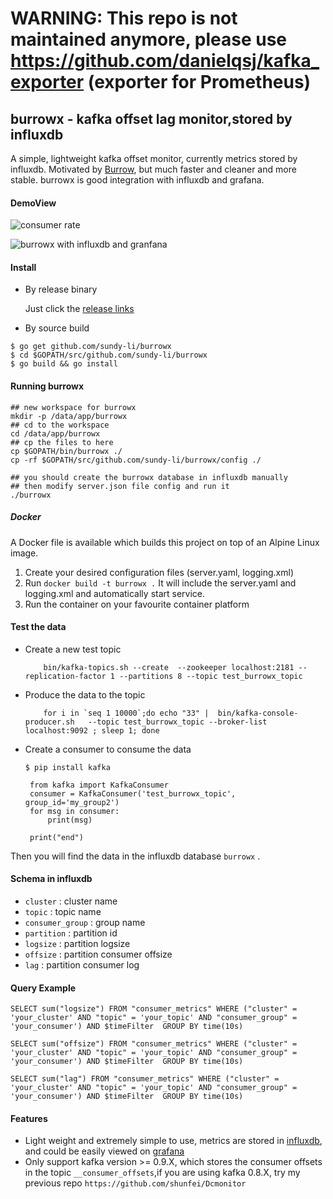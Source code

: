 # WARNING: This repo is not maintained anymore, please use https://github.com/danielqsj/kafka_exporter (exporter for Prometheus)


## burrowx - kafka offset lag monitor,stored by influxdb

A simple, lightweight kafka offset monitor, currently metrics stored by influxdb. Motivated by   [Burrow](https://github.com/linkedin/Burrow), but much faster and cleaner and more stable. burrowx is good integration with influxdb and grafana.


#### DemoView
![consumer rate](./doc/rate.jpg)

![burrowx with influxdb and granfana](./doc/demo.png)

#### Install

- By release binary

    Just click the [release links](https://github.com/sundy-li/burrowx/releases)

- By source build
```shell
$ go get github.com/sundy-li/burrowx
$ cd $GOPATH/src/github.com/sundy-li/burrowx
$ go build && go install
```

#### Running burrowx
``` shell
## new workspace for burrowx
mkdir -p /data/app/burrowx 
## cd to the workspace
cd /data/app/burrowx 
## cp the files to here
cp $GOPATH/bin/burrowx ./
cp -rf $GOPATH/src/github.com/sundy-li/burrowx/config ./

## you should create the burrowx database in influxdb manually
## then modify server.json file config and run it 
./burrowx
```

##### Docker

A Docker file is available which builds this project on top of an Alpine Linux image.  

1. Create your desired configuration files (server.yaml, logging.xml)
1. Run `docker build -t burrowx .`  It will include the server.yaml and logging.xml and automatically start service.
1. Run the container on your favourite container platform


#### Test the data

 - Create a new test topic

	``` 
	    bin/kafka-topics.sh --create  --zookeeper localhost:2181 --replication-factor 1 --partitions 8 --topic test_burrowx_topic
	```
 
 - Produce the data to the topic

	```
		for i in `seq 1 10000`;do echo "33" |  bin/kafka-console-producer.sh   --topic test_burrowx_topic --broker-list localhost:9092 ; sleep 1; done
	```
 
 - Create a consumer to consume the data
 	
 	`$ pip install kafka`
 	

		from kafka import KafkaConsumer
		consumer = KafkaConsumer('test_burrowx_topic', group_id='my_group2')
		for msg in consumer:
			print(msg)

		print("end")

 Then you will find the data in the influxdb database `burrowx` .


#### Schema in influxdb

* `cluster` : cluster name
* `topic` :  topic name
* `consumer_group` : group name
* `partition` : partition id
* `logsize` : partition logsize
* `offsize` : partition consumer offsize
* `lag` : partition consumer log


#### Query Example

```
SELECT sum("logsize") FROM "consumer_metrics" WHERE ("cluster" = 'your_cluster' AND "topic" = 'your_topic' AND "consumer_group" = 'your_consumer') AND $timeFilter  GROUP BY time(10s) 

SELECT sum("offsize") FROM "consumer_metrics" WHERE ("cluster" = 'your_cluster' AND "topic" = 'your_topic' AND "consumer_group" = 'your_consumer') AND $timeFilter  GROUP BY time(10s) 

SELECT sum("lag") FROM "consumer_metrics" WHERE ("cluster" = 'your_cluster' AND "topic" = 'your_topic' AND "consumer_group" = 'your_consumer') AND $timeFilter  GROUP BY time(10s) 
```

#### Features
 - Light weight and extremely simple to use, metrics are stored in [influxdb](https://github.com/influxdata/influxdb),  and could be easily viewed on [grafana](https://github.com/grafana/grafana)
 - Only support kafka version >= 0.9.X, which stores the consumer offsets in the topic `__consumer_offsets`,if you are using kafka 0.8.X, try my previous repo `https://github.com/shunfei/Dcmonitor`
